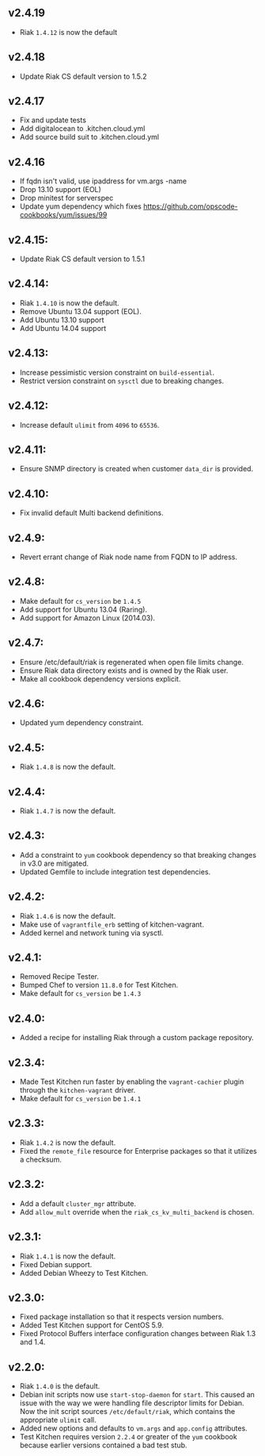 ## v2.4.19

* Riak `1.4.12` is now the default

## v2.4.18

* Update Riak CS default version to 1.5.2

## v2.4.17

* Fix and update tests
* Add digitalocean to .kitchen.cloud.yml
* Add source build suit to .kitchen.cloud.yml

## v2.4.16

* If fqdn isn't valid, use ipaddress for vm.args -name
* Drop 13.10 support (EOL)
* Drop minitest for serverspec
* Update yum dependency which fixes https://github.com/opscode-cookbooks/yum/issues/99


## v2.4.15:

* Update Riak CS default version to 1.5.1

## v2.4.14:

* Riak `1.4.10` is now the default.
* Remove Ubuntu 13.04 support (EOL).
* Add Ubuntu 13.10 support
* Add Ubuntu 14.04 support

## v2.4.13:

* Increase pessimistic version constraint on `build-essential`.
* Restrict version constraint on `sysctl` due to breaking changes.

## v2.4.12:

* Increase default `ulimit` from `4096` to `65536`.

## v2.4.11:

* Ensure SNMP directory is created when customer `data_dir` is provided.

## v2.4.10:

* Fix invalid default Multi backend definitions.

## v2.4.9:

* Revert errant change of Riak node name from FQDN to IP address.

## v2.4.8:

* Make default for `cs_version` be `1.4.5`
* Add support for Ubuntu 13.04 (Raring).
* Add support for Amazon Linux (2014.03).

## v2.4.7:

* Ensure /etc/default/riak is regenerated when open file limits change.
* Ensure Riak data directory exists and is owned by the Riak user.
* Make all cookbook dependency versions explicit.

## v2.4.6:

* Updated yum dependency constraint.

## v2.4.5:

* Riak `1.4.8` is now the default.

## v2.4.4:

* Riak `1.4.7` is now the default.

## v2.4.3:

* Add a constraint to `yum` cookbook dependency so that breaking changes in
  v3.0 are mitigated.
* Updated Gemfile to include integration test dependencies.

## v2.4.2:

* Riak `1.4.6` is now the default.
* Make use of `vagrantfile_erb` setting of kitchen-vagrant.
* Added kernel and network tuning via sysctl.

## v2.4.1:

* Removed Recipe Tester.
* Bumped Chef to version `11.8.0` for Test Kitchen.
* Make default for `cs_version` be `1.4.3`

## v2.4.0:

* Added a recipe for installing Riak through a custom package repository.

## v2.3.4:

* Made Test Kitchen run faster by enabling the `vagrant-cachier` plugin
  through the `kitchen-vagrant` driver.
* Make default for `cs_version` be `1.4.1`

## v2.3.3:

* Riak `1.4.2` is now the default.
* Fixed the `remote_file` resource for Enterprise packages so that it utilizes
  a checksum.

## v2.3.2:

* Add a default `cluster_mgr` attribute.
* Add `allow_mult` override when the `riak_cs_kv_multi_backend` is chosen.

## v2.3.1:

* Riak `1.4.1` is now the default.
* Fixed Debian support.
* Added Debian Wheezy to Test Kitchen.

## v2.3.0:

* Fixed package installation so that it respects version numbers.
* Added Test Kitchen support for CentOS 5.9.
* Fixed Protocol Buffers interface configuration changes between Riak 1.3 and
  1.4.

## v2.2.0:

* Riak `1.4.0` is the default.
* Debian init scripts now use `start-stop-daemon` for `start`. This caused an
  issue with the way we were handling file descriptor limits for Debian. Now
  the init script sources `/etc/default/riak`, which contains the appropriate
  `ulimit` call.
* Added new options and defaults to `vm.args` and `app.config` attributes.
* Test Kitchen requires version `2.2.4` or greater of the `yum` cookbook
  because earlier versions contained a bad test stub.
